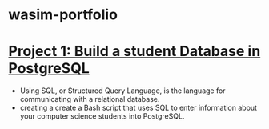 # wasim-portfolio

# [Project 1: Build a student Database in  PostgreSQL ](https://github.com/mdwasim74/bashScripting/tree/main)
* Using SQL, or Structured Query Language, is the language for communicating with a relational database.
* creating a create a Bash script that uses SQL to enter information about your computer science students into PostgreSQL.
